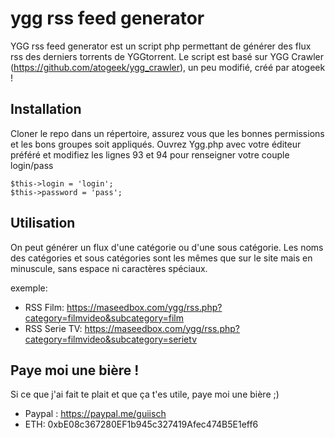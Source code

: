 # ygg rss feed generator

YGG rss feed generator est un script php permettant de générer des flux rss des derniers torrents de YGGtorrent.
Le script est basé sur YGG Crawler (https://github.com/atogeek/ygg_crawler), un peu modifié, créé par atogeek !

## Installation
Cloner le repo dans un répertoire, assurez vous que les bonnes permissions et les bons groupes soit appliqués.
Ouvrez Ygg.php avec votre éditeur préféré et modifiez les lignes 93 et 94 pour renseigner votre couple login/pass

    $this->login = 'login';
    $this->password = 'pass';

## Utilisation
On peut générer un flux d'une catégorie ou d'une sous catégorie.
Les noms des catégories et sous catégories sont les mêmes que sur le site mais en minuscule, sans espace ni caractères spéciaux.

exemple:
- RSS Film: https://maseedbox.com/ygg/rss.php?category=filmvideo&subcategory=film
- RSS Serie TV: https://maseedbox.com/ygg/rss.php?category=filmvideo&subcategory=serietv


## Paye moi une bière !
Si ce que j'ai fait te plait et que ça t'es utile, paye moi une bière ;)
- Paypal : https://paypal.me/guiisch
- ETH: 0xbE08c367280EF1b945c327419Afec474B5E1eff6
